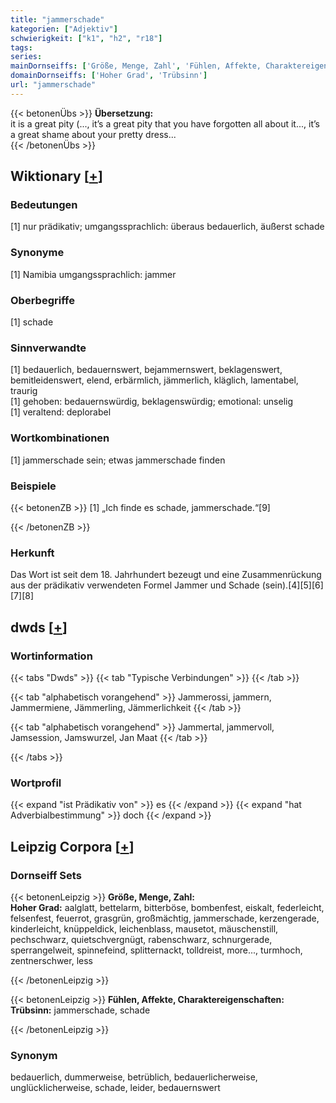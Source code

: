 ```yaml
---
title: "jammerschade"
kategorien: ["Adjektiv"]
schwierigkeit: ["k1", "h2", "r18"]
tags:
series:
mainDornseiffs: ['Größe, Menge, Zahl', 'Fühlen, Affekte, Charaktereigenschaften']
domainDornseiffs: ['Hoher Grad', 'Trübsinn']
url: "jammerschade"
---
```


{{< betonenÜbs >}}
**Übersetzung:**  
it is a great pity (..., it’s a great pity that you have forgotten all about it..., it’s a great shame about your pretty dress...  
{{< /betonenÜbs >}}

## Wiktionary [[+](https://de.wiktionary.org/wiki/jammerschade)]

### Bedeutungen
[1] nur prädikativ; umgangssprachlich: überaus bedauerlich, äußerst schade  

### Synonyme
[1] Namibia umgangssprachlich: jammer  

### Oberbegriffe
[1] schade  

### Sinnverwandte
[1] bedauerlich, bedauernswert, bejammernswert, beklagenswert, bemitleidenswert, elend, erbärmlich, jämmerlich, kläglich, lamentabel, traurig  
[1] gehoben: bedauernswürdig, beklagenswürdig; emotional: unselig  
[1] veraltend: deplorabel  

### Wortkombinationen
[1] jammerschade sein; etwas jammerschade finden  

### Beispiele
{{< betonenZB >}}
[1] „Ich finde es schade, jammerschade.“[9]  

{{< /betonenZB >}}
### Herkunft
Das Wort ist seit dem 18. Jahrhundert bezeugt und eine Zusammenrückung aus der prädikativ verwendeten Formel Jammer und Schade (sein).[4][5][6][7][8]  



## dwds [[+](https://www.dwds.de/wb/jammerschade)]

### Wortinformation
{{< tabs "Dwds" >}}
{{< tab "Typische Verbindungen" >}}
{{< /tab >}}

{{< tab "alphabetisch vorangehend" >}}
Jammerossi, jammern, Jammermiene, Jämmerling, Jämmerlichkeit
{{< /tab >}}

{{< tab "alphabetisch vorangehend" >}}
Jammertal, jammervoll, Jamsession, Jamswurzel, Jan Maat
{{< /tab >}}

{{< /tabs >}}

### Wortprofil
{{< expand "ist Prädikativ von" >}} es {{< /expand >}}
{{< expand "hat Adverbialbestimmung" >}} doch {{< /expand >}}

## Leipzig Corpora [[+](https://corpora.uni-leipzig.de/en/res?word=jammerschade&corpusId=deu_newscrawl-public_2018)]

### Dornseiff Sets
{{< betonenLeipzig >}}
**Größe, Menge, Zahl:**  
**Hoher Grad:** aalglatt, bettelarm, bitterböse, bombenfest, eiskalt, federleicht, felsenfest, feuerrot, grasgrün, großmächtig, jammerschade, kerzengerade, kinderleicht, knüppeldick, leichenblass, mausetot, mäuschenstill, pechschwarz, quietschvergnügt, rabenschwarz, schnurgerade, sperrangelweit, spinnefeind, splitternackt, tolldreist, more..., turmhoch, zentnerschwer, less  

{{< /betonenLeipzig >}}


{{< betonenLeipzig >}}
**Fühlen, Affekte, Charaktereigenschaften:**  
**Trübsinn:** jammerschade, schade  

{{< /betonenLeipzig >}}

### Synonym
bedauerlich, dummerweise, betrüblich, bedauerlicherweise, unglücklicherweise, schade, leider, bedauernswert

